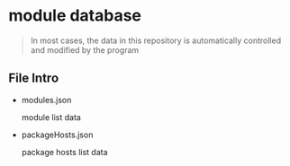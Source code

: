 # module database

> In most cases, the data in this repository is automatically controlled and modified by the program

## File Intro

- modules.json

  module list data
- packageHosts.json

  package hosts list data

